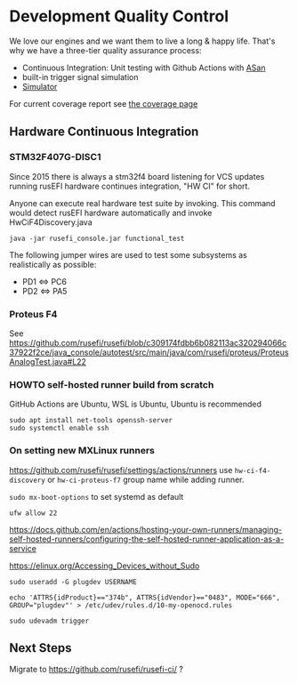 # Development Quality Control

We love our engines and we want them to live a long & happy life. That's why we have a three-tier quality assurance process:

* Continuous Integration: Unit testing with Github Actions with [ASan](https://github.com/google/sanitizers/wiki/AddressSanitizer)
* built-in trigger signal simulation
* [Simulator](Virtual-simulator)

For current coverage report see [the coverage page](https://rusefi.com/docs/unit_tests_coverage/)

## Hardware Continuous Integration

### STM32F407G-DISC1

Since 2015 there is always a stm32f4 board listening for VCS updates running rusEFI hardware continues integration, "HW CI" for short.

Anyone can execute real hardware test suite by invoking. This command would detect rusEFI hardware automatically and invoke
HwCiF4Discovery.java

``java -jar rusefi_console.jar functional_test``

The following jumper wires are used to test some subsystems as realistically as possible:

* PD1 <=> PC6
* PD2 <=> PA5

### Proteus F4

See https://github.com/rusefi/rusefi/blob/c309174fdbb6b082113ac320294066c37922f2ce/java_console/autotest/src/main/java/com/rusefi/proteus/ProteusAnalogTest.java#L22

### HOWTO self-hosted runner build from scratch

GitHub Actions are Ubuntu, WSL is Ubuntu, Ubuntu is recommended

```
sudo apt install net-tools openssh-server
sudo systemctl enable ssh
```

### On setting new MXLinux runners

https://github.com/rusefi/rusefi/settings/actions/runners use ``hw-ci-f4-discovery`` or ``hw-ci-proteus-f7`` group name while adding runner.

``sudo mx-boot-options`` to set systemd as default

``ufw allow 22``

https://docs.github.com/en/actions/hosting-your-own-runners/managing-self-hosted-runners/configuring-the-self-hosted-runner-application-as-a-service

https://elinux.org/Accessing_Devices_without_Sudo

``sudo useradd -G plugdev USERNAME``

``echo 'ATTRS{idProduct}=="374b", ATTRS{idVendor}=="0483", MODE="666", GROUP="plugdev"' > /etc/udev/rules.d/10-my-openocd.rules``

``sudo udevadm trigger``

## Next Steps

Migrate to https://github.com/rusefi/rusefi-ci/ ?
